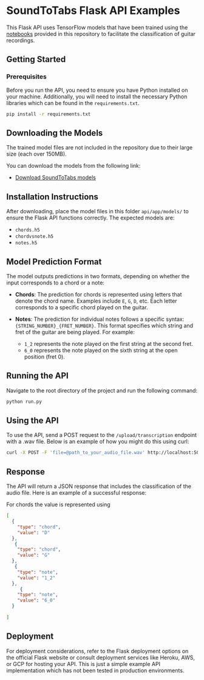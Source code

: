 # SoundToTabs Flask API Examples

This Flask API uses TensorFlow models that have been trained using the [notebooks](/notebooks) provided in this repository
to facilitate the classification of guitar recordings.


## Getting Started

### Prerequisites

Before you run the API, you need to ensure you have Python installed on your machine. Additionally, you will need to install the necessary Python libraries which can be found in the `requirements.txt`.

```bash
pip install -r requirements.txt
```

## Downloading the Models
The trained model files are not included in the repository due to their large size (each over 150MB).

You can download the models from the following link:
- [Download SoundToTabs models](https://drive.google.com/file/d/1QsAhzKn9kERBkjWmwzMhJ5vzi8c8mJni/view?usp=sharing)

## Installation Instructions
After downloading, place the model files in this folder `api/app/models/` to ensure the Flask API functions correctly. The expected models are:
- `chords.h5`
- `chordvsnote.h5`
- `notes.h5`

## Model Prediction Format

The model outputs predictions in two formats, depending on whether the input corresponds to a chord or a note:

- **Chords**: The prediction for chords is represented using letters that denote the chord name. Examples include `E`, `G`, `D`, etc. Each letter corresponds to a specific chord played on the guitar.

- **Notes**: The prediction for individual notes follows a specific syntax: `{STRING_NUMBER}_{FRET_NUMBER}`. This format specifies which string and fret of the guitar are being played. For example:
  - `1_2` represents the note played on the first string at the second fret.
  - `6_0` represents the note played on the sixth string at the open position (fret 0).


## Running the API

Navigate to the root directory of the project and run the following command:

```bash
python run.py
```

## Using the API
To use the API, send a POST request to the `/upload/transcription` endpoint with a .wav file. Below is an example of how you might do this using curl:

```bash
curl -X POST -F 'file=@path_to_your_audio_file.wav' http://localhost:5000/upload/transcription
```


## Response

The API will return a JSON response that includes the classification of the audio file. Here is an example of a successful response:

For chords the value is represented using

```json
[
  {
    "type": "chord",
    "value": "D"
  },
   {
    "type": "chord",
    "value": "G"
  },
   {
    "type": "note",
    "value": "1_2"
  },
     {
    "type": "note",
    "value": "6_0"
  }
  
]
```



## Deployment

For deployment considerations, refer to the Flask deployment options on the official Flask website or consult deployment services like Heroku, AWS, or GCP for hosting your API.
This is just a simple example API implementation which has not been tested in production environments.
